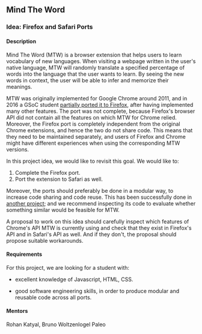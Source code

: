 
## Mind The Word

### Idea: Firefox and Safari Ports

#### Description

Mind The Word (MTW) is a browser extension that helps users to learn vocabulary of new languages. When visiting a webpage written in the user's native language, MTW will randomly translate a specified percentage of words into the language that the user wants to learn. By seeing the new words in context, the user will be able to infer and memorize their meanings.

MTW was originally implemented for Google Chrome around 2011, and in 2016 a GSoC student [partially ported it to Firefox](https://github.com/OiWorld/MindTheWordFirefox), after having implemented many other features. The port was not complete, because Firefox's browser API did not contain all the features on which MTW for Chrome relied. Moreover, the Firefox port is completely independent from the original Chrome extensions, and hence the two do not share code. This means that they need to be maintained separately, and users of Firefox and Chrome might have different experiences when using the corresponding MTW versions.

In this project idea, we would like to revisit this goal. We would like to:

1. Complete the Firefox port.
2. Port the extension to Safari as well.

Moreover, the ports should preferably be done in a modular way, to increase code sharing and code reuse. This has been successfully done in [another project](https://www.gitlab.com/aossie/CarbonFootprint); and we recommend inspecting its code to evaluate whether something similar would be feasible for MTW.

A proposal to work on this idea should carefully inspect which features of Chrome's API MTW is currently using and check that they exist in Firefox's API and in Safari's API as well. And if they don't, the proposal should propose suitable workarounds.

#### Requirements

For this project, we are looking for a student with:

- excellent knowledge of Javascript, HTML, CSS.

- good software engineering skills, in order to produce modular and reusable code across all ports.


#### Mentors

Rohan Katyal, Bruno Woltzenlogel Paleo

